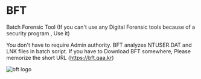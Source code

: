 # BFT
Batch Forensic Tool (If you can't use any Digital Forensic tools because of a security program , Use it)

You don't have to require Admin authority.
BFT analyzes NTUSER.DAT and LNK files in batch script.
If you have to Download BFT somewhere, Please memorize the short URL (https://bft.qaa.kr)

![bft logo](https://github.com/user-attachments/assets/4463512a-d42a-4729-974d-e7de265e57e1)
